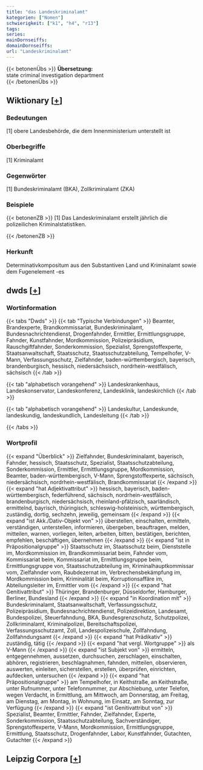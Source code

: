 ```yaml
---
title: "das Landeskriminalamt"
kategorien: ["Nomen"]
schwierigkeit: ["k1", "h4", "r13"]
tags:
series:
mainDornseiffs:
domainDornseiffs:
url: "Landeskriminalamt"
---
```


{{< betonenÜbs >}}
**Übersetzung:**  
state  criminal investigation department  
{{< /betonenÜbs >}}

## Wiktionary [[+](https://de.wiktionary.org/wiki/Landeskriminalamt)]

### Bedeutungen
[1] obere Landesbehörde, die dem Innenministerium unterstellt ist  

### Oberbegriffe
[1] Kriminalamt  

### Gegenwörter
[1] Bundeskriminalamt (BKA), Zollkriminalamt (ZKA)  

### Beispiele
{{< betonenZB >}}
[1] Das Landeskriminalamt erstellt jährlich die polizeilichen Kriminalstatistiken.  

{{< /betonenZB >}}
### Herkunft
Determinativkompositum aus den Substantiven Land und Kriminalamt sowie dem Fugenelement -es  



## dwds [[+](https://www.dwds.de/wb/Landeskriminalamt)]

### Wortinformation
{{< tabs "Dwds" >}}
{{< tab "Typische Verbindungen" >}}
Beamter, Brandexperte, Brandkommissariat, Bundeskriminalamt, Bundesnachrichtendienst, Drogenfahnder, Ermittler, Ermittlungsgruppe, Fahnder, Kunstfahnder, Mordkommission, Polizeipräsidium, Rauschgiftfahnder, Sonderkommission, Spezialist, Sprengstoffexperte, Staatsanwaltschaft, Staatsschutz, Staatsschutzabteilung, Tempelhofer, V-Mann, Verfassungsschutz, Zielfahnder, baden-württembergisch, bayerisch, brandenburgisch, hessisch, niedersächsisch, nordrhein-westfälisch, sächsisch
{{< /tab >}}

{{< tab "alphabetisch vorangehend" >}}
Landeskrankenhaus, Landeskonservator, Landeskonferenz, Landesklinik, landeskirchlich
{{< /tab >}}

{{< tab "alphabetisch vorangehend" >}}
Landeskultur, Landeskunde, landeskundig, landeskundlich, Landesleitung
{{< /tab >}}

{{< /tabs >}}

### Wortprofil
{{< expand "Überblick" >}} Zielfahnder, Bundeskriminalamt, bayerisch, Fahnder, hessisch, Staatsschutz, Spezialist, Staatsschutzabteilung, Sonderkommission, Ermittler, Ermittlungsgruppe, Mordkommission, Beamter, baden-württembergisch, V-Mann, Sprengstoffexperte, sächsisch, niedersächsisch, nordrhein-westfälisch, Brandkommissariat {{< /expand >}}
{{< expand "hat Adjektivattribut" >}} hessisch, bayerisch, baden-württembergisch, federführend, sächsisch, nordrhein-westfälisch, brandenburgisch, niedersächsisch, rheinland-pfälzisch, saarländisch, ermittelnd, bayrisch, thüringisch, schleswig-holsteinisch, württembergisch, zuständig, dortig, sechzehn, jeweilig, gemeinsam {{< /expand >}}
{{< expand "ist Akk./Dativ-Objekt von" >}} überstellen, einschalten, ermitteln, verständigen, unterstellen, informieren, übergeben, beauftragen, melden, mitteilen, warnen, vorliegen, leiten, arbeiten, bitten, bestätigen, berichten, empfehlen, beschäftigen, übernehmen {{< /expand >}}
{{< expand "ist in Präpositionalgruppe" >}} Staatsschutz im, Staatsschutz beim, Dienststelle im, Mordkommission im, Brandkommissariat beim, Fahnder vom, Kommissariat beim, Kommissariat im, Ermittlungsgruppe beim, Ermittlungsgruppe von, Staatsschutzabteilung im, Kriminalhauptkommissar vom, Zielfahnder vom, Raubdezernat im, Verbrechensbekämpfung im, Mordkommission beim, Kriminalität beim, Korruptionsaffäre im, Abteilungsleiter im, Ermittler vom {{< /expand >}}
{{< expand "hat Genitivattribut" >}} Thüringer, Brandenburger, Düsseldorfer, Hamburger, Berliner, Bundesland {{< /expand >}}
{{< expand "in Koordination mit" >}} Bundeskriminalamt, Staatsanwaltschaft, Verfassungsschutz, Polizeipräsidium, Bundesnachrichtendienst, Polizeidirektion, Landesamt, Bundespolizei, Steuerfahndung, BKA, Bundesgrenzschutz, Schutzpolizei, Zollkriminalamt, Kriminalpolizei, Bereitschaftspolizei, Verfassungsschutzamt, Zoll, Landespolizeischule, Zollfahndung, Zollfahndungsamt {{< /expand >}}
{{< expand "hat Prädikativ" >}} zuständig, tätig {{< /expand >}}
{{< expand "hat vergl. Wortgruppe" >}} als V-Mann {{< /expand >}}
{{< expand "ist Subjekt von" >}} ermitteln, entgegennehmen, aussetzen, durchsuchen, zerschlagen, einschalten, abhören, registrieren, beschlagnahmen, fahnden, mitteilen, observieren, auswerten, einleiten, sicherstellen, erstellen, überprüfen, einrichten, aufdecken, untersuchen {{< /expand >}}
{{< expand "hat Präpositionalgruppe" >}} am Tempelhofer, in Keithstraße, an Keithstraße, unter Rufnummer, unter Telefonnummer, zur Abschiebung, unter Telefon, wegen Verdacht, in Ermittlung, am Mittwoch, am Donnerstag, am Freitag, am Dienstag, am Montag, in Wohnung, im Einsatz, am Sonntag, zur Verfügung {{< /expand >}}
{{< expand "ist Genitivattribut von" >}} Spezialist, Beamter, Ermittler, Fahnder, Zielfahnder, Experte, Sonderkommission, Staatsschutzabteilung, Sachverständiger, Sprengstoffexperte, V-Mann, Mordkommission, Ermittlungsgruppe, Ermittlung, Staatsschutz, Drogenfahnder, Labor, Kunstfahnder, Gutachten, Gutachter {{< /expand >}}

## Leipzig Corpora [[+](https://corpora.uni-leipzig.de/en/res?word=Landeskriminalamt&corpusId=deu_newscrawl-public_2018)]

